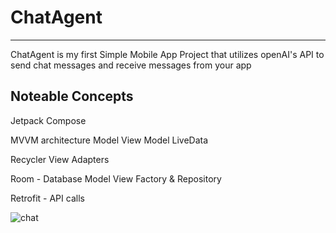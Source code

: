 # ChatAgent
___
ChatAgent is my first Simple Mobile App Project that utilizes openAI's API
to send chat messages and receive messages from your app

Noteable Concepts
---
Jetpack Compose

MVVM architecture 
  Model
  View Model
  LiveData

Recycler View 
  Adapters

Room - Database
  Model View Factory & Repository

Retrofit - API calls



![chat](https://github.com/plas318/ChatAgent/assets/64758800/11bf0ce5-ab56-4542-a665-ab9ec55c788f)
